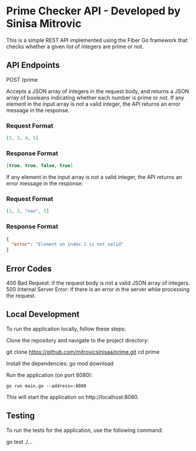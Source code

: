 # Prime Checker API - Developed by Sinisa Mitrovic

This is a simple REST API implemented using the Fiber Go framework
that checks whether a given list of integers are prime or not.

## API Endpoints

POST /prime

Accepts a JSON array of integers in the request body, and returns a JSON array of booleans indicating whether each number is prime or not. If any element in the input array is not a valid integer, the API returns an error message in the response.

### Request Format

```json
[2, 3, 4, 5]
```

### Response Format

```json
[true, true, false, true]
```

If any element in the input array is not a valid integer, the API returns an error message in the response:

### Request Format

```json
[2, 3, "nan", 5]
```

### Response Format

```json
{
  "error": "Element on index 2 is not valid"
}
```

## Error Codes

400 Bad Request: if the request body is not a valid JSON array of integers.
500 Internal Server Error: if there is an error in the server while processing the request.

## Local Development

To run the application locally, follow these steps:

Clone the repository and navigate to the project directory:

git clone https://github.com/mitrovicsinisaa/prime.git
cd prime

Install the dependencies:
go mod download

Run the application (on port 8080):

```
go run main.go --address=:8080
```

This will start the application on http://localhost:8080.

## Testing

To run the tests for the application, use the following command:

go test ./...

